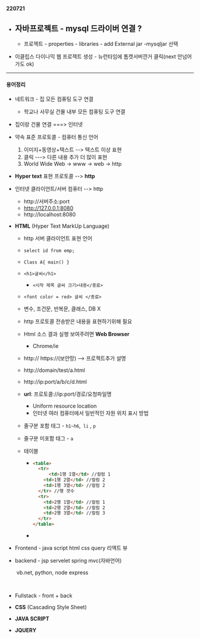 #### 220721

- 자바프로젝트 - mysql 드라이버 연결 ?
  - 
  - 프로젝트 - properties - libraries - add External jar -mysqljar 선택

- 이클립스 다이나믹 웹 프로젝트 생성 - 뉴런타임에 톰캣서버깐거 클릭(next 안넘어가도 ok)

---

#### 용어정리

- 네트워크 - 집 모든 컴퓨팅 도구 연결
  - 학교나 사무실 건물 내부 모든 컴퓨팅 도구 연결
- 집이랑 건물 연결 ===> 인터넷



- 약속 표준 프로토콜 - 컴퓨터 통신 언어

  1. 이미지+동영상+텍스트 --> 텍스트 이상 표현
  2. 클릭 ---> 다른 내용 추가 더 많이 표현
  3. World Wide Web -> www -> web -> http

- **Hyper text** 표현 프로토콜 --> **http**

- 인터넷 클라이언트/서버 컴퓨터 --> http

  - http://서버주소:port
  - http://127.0.0.1:8080
  - http://localhost:8080

- **HTML** (Hyper Text MarkUp Language)

  - http 서버 클라이언트 표현 언어

  - `select id from emp;`

  - `Class A{ main() }`

  - `<h1>글씨</h1>`  

    - `<시작 제목 글씨 크기>내용</종료>`

  - `<font color = red> 글씨 </종료>`

  - 변수, 조건문, 반복문, 클래스, DB X

  - http 프로토콜 전송받은 내용을 표현하기위해 필요

  - Html 소스 결과 실행 보여주려면 **Web Browser**

    - Chrome/ie

  - http:// https://(보안망) --> 프로젝트추가 설명

  - http://domain/test/a.html

  - http://ip:port/a/b/c/d.html

  - **url**: 프로토콜://ip:port/경로/요청파일명

    - Uniform resource location
    - 인터넷 여러 컴퓨터에서 일반적인 자원 위치 표시 방법

  - 줄구분 포함 태그 - `h1~h6`,` li` , `p`

  - 줄구분 미포함 태그 - `a`

  - 테이블 

    - ```html
      <table>
        <tr>
        	<td>1행 1열</td> //컬럼 1
          <td>1행 2열</td> //컬럼 2
          <td>1행 3열</td> //컬럼 2
        </tr> //행 갯수
        <tr>
          <td>2행 1열</td> //컬럼 1
          <td>2행 2열</td> //컬럼 2
          <td>2행 3열</td> //컬럼 3
        </tr>
      </table>
      ```

    - 

- Frontend - java script html css query 리액트 뷰

- backend - jsp servelet spring mvc(자바언어)

  ​					vb.net, python, node express

  

  ​	

- Fullstack - front + back

- **CSS** (Cascading Style Sheet)

- **JAVA SCRIPT**

- **JQUERY**